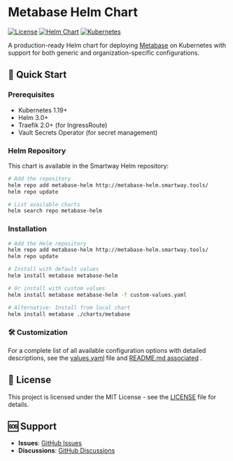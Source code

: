 # Metabase Helm Chart

[![License](https://img.shields.io/badge/License-MIT-blue.svg)](LICENSE)
[![Helm Chart](https://img.shields.io/badge/Helm-Chart-blue.svg)](https://helm.sh/)
[![Kubernetes](https://img.shields.io/badge/Kubernetes-1.19%2B-blue.svg)](https://kubernetes.io/)

A production-ready Helm chart for deploying [Metabase](https://www.metabase.com/) on Kubernetes with support for both generic and organization-specific configurations.

## 🚀 Quick Start

### Prerequisites

- Kubernetes 1.19+
- Helm 3.0+
- Traefik 2.0+ (for IngressRoute)
- Vault Secrets Operator (for secret management)

### Helm Repository

This chart is available in the Smartway Helm repository:

```bash
# Add the repository
helm repo add metabase-helm http://metabase-helm.smartway.tools/
helm repo update

# List available charts
helm search repo metabase-helm
```

### Installation

```bash
# Add the Helm repository
helm repo add metabase-helm http://metabase-helm.smartway.tools/
helm repo update

# Install with default values
helm install metabase metabase-helm

# Or install with custom values
helm install metabase metabase-helm -f custom-values.yaml

# Alternative: Install from local chart
helm install metabase ./charts/metabase
```


### 🛠️ Customization

For a complete list of all available configuration options with detailed descriptions, see the [values.yaml](charts/metabase/values.yaml) file and [README.md associated](charts/metabase/README.md) . 

## 📄 License

This project is licensed under the MIT License - see the [LICENSE](LICENSE) file for details.

## 🆘 Support

- **Issues**: [GitHub Issues](https://github.com/ZeroGachis/metabase-helm-chart/issues)
- **Discussions**: [GitHub Discussions](https://github.com/ZeroGacis/metabase-helm-chart/discussions)

